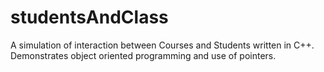 studentsAndClass
==================

A simulation of interaction between Courses and Students written in C++. Demonstrates object oriented programming and use of pointers.
